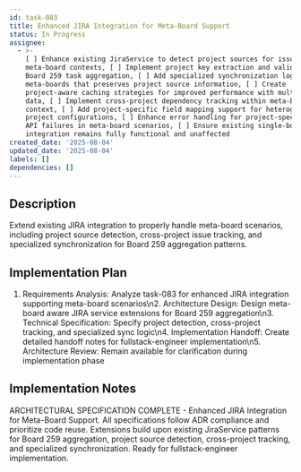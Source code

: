 ```yaml
---
id: task-083
title: Enhanced JIRA Integration for Meta-Board Support
status: In Progress
assignee:
  - >-
    [ ] Enhance existing JiraService to detect project sources for issues in
    meta-board contexts, [ ] Implement project key extraction and validation for
    Board 259 task aggregation, [ ] Add specialized synchronization logic for
    meta-boards that preserves project source information, [ ] Create
    project-aware caching strategies for improved performance with multi-project
    data, [ ] Implement cross-project dependency tracking within meta-board
    context, [ ] Add project-specific field mapping support for heterogeneous
    project configurations, [ ] Enhance error handling for project-specific JIRA
    API failures in meta-board scenarios, [ ] Ensure existing single-board JIRA
    integration remains fully functional and unaffected
created_date: '2025-08-04'
updated_date: '2025-08-04'
labels: []
dependencies: []
---
```


## Description

Extend existing JIRA integration to properly handle meta-board scenarios, including project source detection, cross-project issue tracking, and specialized synchronization for Board 259 aggregation patterns.

## Implementation Plan

1. Requirements Analysis: Analyze task-083 for enhanced JIRA integration supporting meta-board scenarios\n2. Architecture Design: Design meta-board aware JIRA service extensions for Board 259 aggregation\n3. Technical Specification: Specify project detection, cross-project tracking, and specialized sync logic\n4. Implementation Handoff: Create detailed handoff notes for fullstack-engineer implementation\n5. Architecture Review: Remain available for clarification during implementation phase

## Implementation Notes

ARCHITECTURAL SPECIFICATION COMPLETE - Enhanced JIRA Integration for Meta-Board Support. All specifications follow ADR compliance and prioritize code reuse. Extensions build upon existing JiraService patterns for Board 259 aggregation, project source detection, cross-project tracking, and specialized synchronization. Ready for fullstack-engineer implementation.
